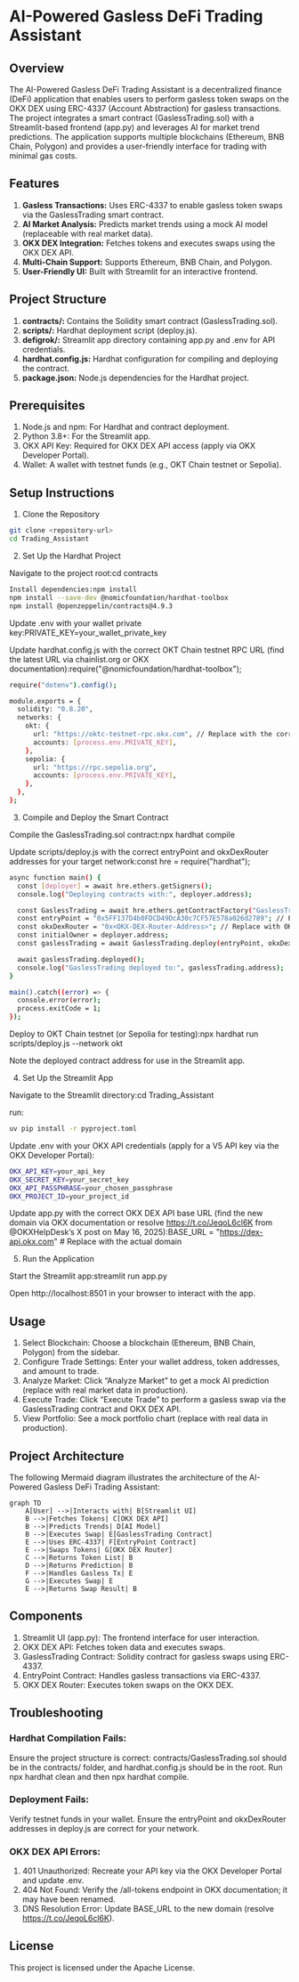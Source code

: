 # AI-Powered Gasless DeFi Trading Assistant
## Overview
The AI-Powered Gasless DeFi Trading Assistant is a decentralized finance (DeFi) application that enables users to perform gasless token swaps on the OKX DEX using ERC-4337 (Account Abstraction) for gasless transactions. The project integrates a smart contract (GaslessTrading.sol) with a Streamlit-based frontend (app.py) and leverages AI for market trend predictions. The application supports multiple blockchains (Ethereum, BNB Chain, Polygon) and provides a user-friendly interface for trading with minimal gas costs.

## Features

1. **Gasless Transactions:** Uses ERC-4337 to enable gasless token swaps via the GaslessTrading smart contract.
2. **AI Market Analysis:** Predicts market trends using a mock AI model (replaceable with real market data).
3. **OKX DEX Integration:** Fetches tokens and executes swaps using the OKX DEX API.
4. **Multi-Chain Support:** Supports Ethereum, BNB Chain, and Polygon.
5. **User-Friendly UI:** Built with Streamlit for an interactive frontend.

## Project Structure

1. **contracts/:** Contains the Solidity smart contract (GaslessTrading.sol).
2. **scripts/:** Hardhat deployment script (deploy.js).
3. **defigrok/:** Streamlit app directory containing app.py and .env for API credentials.
4. **hardhat.config.js:** Hardhat configuration for compiling and deploying the contract.
5. **package.json:** Node.js dependencies for the Hardhat project.

## Prerequisites

1. Node.js and npm: For Hardhat and contract deployment.
2. Python 3.8+: For the Streamlit app.
3. OKX API Key: Required for OKX DEX API access (apply via OKX Developer Portal).
4. Wallet: A wallet with testnet funds (e.g., OKT Chain testnet or Sepolia).

## Setup Instructions
1. Clone the Repository
```bash
git clone <repository-url>
cd Trading_Assistant
```

2. Set Up the Hardhat Project

Navigate to the project root:cd contracts

```bash
Install dependencies:npm install
npm install --save-dev @nomicfoundation/hardhat-toolbox
npm install @openzeppelin/contracts@4.9.3
```

Update .env with your wallet private key:PRIVATE_KEY=your_wallet_private_key


Update hardhat.config.js with the correct OKT Chain testnet RPC URL (find the latest URL via chainlist.org or OKX documentation):require("@nomicfoundation/hardhat-toolbox");
```bash
require("dotenv").config();

module.exports = {
  solidity: "0.8.20",
  networks: {
    okt: {
      url: "https://oktc-testnet-rpc.okx.com", // Replace with the correct URL
      accounts: [process.env.PRIVATE_KEY],
    },
    sepolia: {
      url: "https://rpc.sepolia.org",
      accounts: [process.env.PRIVATE_KEY],
    },
  },
};
```

3. Compile and Deploy the Smart Contract

Compile the GaslessTrading.sol contract:npx hardhat compile


Update scripts/deploy.js with the correct entryPoint and okxDexRouter addresses for your target network:const hre = require("hardhat");

```bash
async function main() {
  const [deployer] = await hre.ethers.getSigners();
  console.log("Deploying contracts with:", deployer.address);

  const GaslessTrading = await hre.ethers.getContractFactory("GaslessTrading");
  const entryPoint = "0x5FF137D4b0FDCD49DcA30c7CF57E578a026d2789"; // ERC-4337 EntryPoint (Sepolia)
  const okxDexRouter = "0x<OKX-DEX-Router-Address>"; // Replace with OKX DEX Router address
  const initialOwner = deployer.address;
  const gaslessTrading = await GaslessTrading.deploy(entryPoint, okxDexRouter, initialOwner);

  await gaslessTrading.deployed();
  console.log("GaslessTrading deployed to:", gaslessTrading.address);
}

main().catch((error) => {
  console.error(error);
  process.exitCode = 1;
});
```

Deploy to OKT Chain testnet (or Sepolia for testing):npx hardhat run scripts/deploy.js --network okt

Note the deployed contract address for use in the Streamlit app.

4. Set Up the Streamlit App

Navigate to the Streamlit directory:cd Trading_Assistant

run:
```bash
uv pip install -r pyproject.toml
```

Update .env with your OKX API credentials (apply for a V5 API key via the OKX Developer Portal):
```bash
OKX_API_KEY=your_api_key
OKX_SECRET_KEY=your_secret_key
OKX_API_PASSPHRASE=your_chosen_passphrase
OKX_PROJECT_ID=your_project_id
```

Update app.py with the correct OKX DEX API base URL (find the new domain via OKX documentation or resolve https://t.co/JeqoL6cl6K from @OKXHelpDesk’s X post on May 16, 2025):BASE_URL = "https://dex-api.okx.com"  # Replace with the actual domain



5. Run the Application

Start the Streamlit app:streamlit run app.py


Open http://localhost:8501 in your browser to interact with the app.

## Usage

1. Select Blockchain: Choose a blockchain (Ethereum, BNB Chain, Polygon) from the sidebar.
2. Configure Trade Settings: Enter your wallet address, token addresses, and amount to trade.
3. Analyze Market: Click “Analyze Market” to get a mock AI prediction (replace with real market data in production).
4. Execute Trade: Click “Execute Trade” to perform a gasless swap via the GaslessTrading contract and OKX DEX API.
5. View Portfolio: See a mock portfolio chart (replace with real data in production).

## Project Architecture
The following Mermaid diagram illustrates the architecture of the AI-Powered Gasless DeFi Trading Assistant:
```mermaid
graph TD
    A[User] -->|Interacts with| B[Streamlit UI]
    B -->|Fetches Tokens| C[OKX DEX API]
    B -->|Predicts Trends| D[AI Model]
    B -->|Executes Swap| E[GaslessTrading Contract]
    E -->|Uses ERC-4337| F[EntryPoint Contract]
    E -->|Swaps Tokens| G[OKX DEX Router]
    C -->|Returns Token List| B
    D -->|Returns Prediction| B
    F -->|Handles Gasless Tx| E
    G -->|Executes Swap| E
    E -->|Returns Swap Result| B
```    

## Components

1. Streamlit UI (app.py): The frontend interface for user interaction.
2. OKX DEX API: Fetches token data and executes swaps.
3. GaslessTrading Contract: Solidity contract for gasless swaps using ERC-4337.
4. EntryPoint Contract: Handles gasless transactions via ERC-4337.
5. OKX DEX Router: Executes token swaps on the OKX DEX.

## Troubleshooting

### Hardhat Compilation Fails:
Ensure the project structure is correct: contracts/GaslessTrading.sol should be in the contracts/ folder, and hardhat.config.js should be in the root.
Run npx hardhat clean and then npx hardhat compile.


### Deployment Fails:
Verify testnet funds in your wallet.
Ensure the entryPoint and okxDexRouter addresses in deploy.js are correct for your network.


### OKX DEX API Errors:
1. 401 Unauthorized: Recreate your API key via the OKX Developer Portal and update .env.
2. 404 Not Found: Verify the /all-tokens endpoint in OKX documentation; it may have been renamed.
3. DNS Resolution Error: Update BASE_URL to the new domain (resolve https://t.co/JeqoL6cl6K).


## License
This project is licensed under the Apache License.
